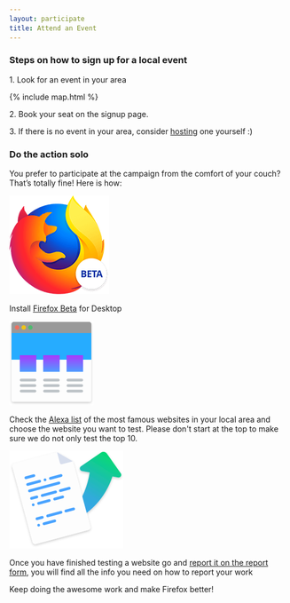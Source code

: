 ```yaml
---
layout: participate
title: Attend an Event
---
```

<div class="content-box content-box--full" markdown="1">
  <h3 class="content-title">
    <span class="title-frame"></span>
    Steps on how to sign up for a local event
    <span class="title-frame title-frame--rotate-180"></span>
  </h3> 
    
  <p>1. Look for an event in your area</p>

  {% include map.html %}
  
  <p>2. Book your seat on the signup page.</p>
  <p>3. If there is no event in your area, consider <a href="{{ '/host/' | prepend: site.baseurl }}">hosting</a> one yourself :)</p>

</div>

<h3 class="content-title">
  <span class="title-frame-grey"></span>
  Do the action solo
  <span class="title-frame-grey title-frame--rotate-180"></span>
</h3> 

<p class="participate-theaser">You prefer to participate at the campaign from the comfort of your couch? That’s totally fine! Here is how:</p>

<section class="info-buttons">
  <div class="nightly">
    <a href="{{ '/reporting/' | prepend: site.baseurl }}"><img src="/img/beta-logo.png" alt="" /></a>
    <p>
      Install <a href="https://www.mozilla.org/en-US/firefox/channel/desktop/#beta">Firefox Beta</a> for Desktop
    </p>
  </div>
  <div class="alexa">
    <a href="{{ '/leaderboard/' | prepend: site.baseurl }}"><img src="/img/icon-color-browser.svg" alt="" /></a>
    <p>
      Check the <a href="https://www.alexa.com/topsites/countries">Alexa list</a> of the most famous websites in your local area and choose the website you want to test. Please don't start at the top to make sure we do not only test the top 10.
    </p>
  </div>
  <div class="report-attend">
    <a href="https://github.com/{{ site.github.repo }}"><img src="/img/icon-color-report.svg" alt="" /></a>
    <p>
      Once you have finished testing a website go and <a href="{{ '/reporting/' | prepend: site.baseurl }}">report it on the report form</a>, you will find all the info you need on how to report your work
    </p>
  </div>
</section>  

<p class="participate-theaser participate-theaser--bottom">Keep doing the awesome work and make Firefox better!</p>